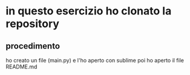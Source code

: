 # in questo esercizio ho clonato la repository

## procedimento
ho creato un file (main.py) e l'ho aperto con sublime
poi ho aperto il file README.md

